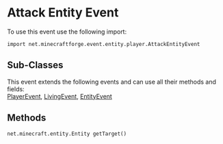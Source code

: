# Attack Entity Event

To use this event use the following import:

```groovy:no-line-numbers
import net.minecraftforge.event.entity.player.AttackEntityEvent
```

## Sub-Classes

This event extends the following events and can use all their methods and fields: <br>
[PlayerEvent](./player_event/index.md), [LivingEvent](./living_event/index.md), [EntityEvent](./entity_event/index.md)

## Methods

```groovy:no-line-numbers
net.minecraft.entity.Entity getTarget()
```
